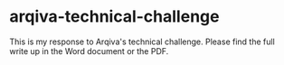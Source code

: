 # arqiva-technical-challenge

This is my response to Arqiva's technical challenge. Please find the full write up in the Word document or the PDF.